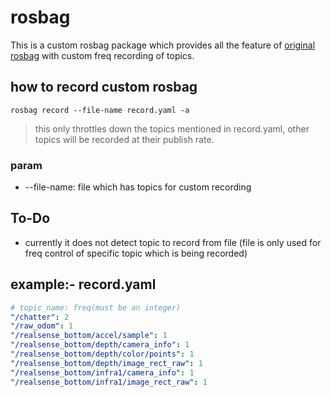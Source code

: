# rosbag
This is a custom rosbag package which provides all the feature of [original rosbag](http://wiki.ros.org/rosbag/Commandline) with custom freq recording of topics.

## how to record custom rosbag
```shell
rosbag record --file-name record.yaml -a
```
> this only throttles down the topics mentioned in record.yaml, other topics will be recorded at their publish rate.
### param 
* --file-name: file which has topics for custom recording

## To-Do
* currently it does not detect topic to record from file (file is only used for freq control of specific topic which is being recorded)


## example:- record.yaml
```yaml
# topic_name: freq(must be an integer)
"/chatter": 2
"/raw_odom": 1
"/realsense_bottom/accel/sample": 1
"/realsense_bottom/depth/camera_info": 1
"/realsense_bottom/depth/color/points": 1
"/realsense_bottom/depth/image_rect_raw": 1
"/realsense_bottom/infra1/camera_info": 1
"/realsense_bottom/infra1/image_rect_raw": 1
```
